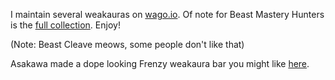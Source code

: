 I maintain several weakauras on [wago.io](https://wago.io/p/Muerr). Of note for Beast Mastery Hunters is the [full collection](https://wago.io/NJJSRp8df). Enjoy!

(Note: Beast Cleave meows, some people don't like that)

Asakawa made a dope looking Frenzy weakaura bar you might like [here](https://wago.io/FrenzyTracker).
